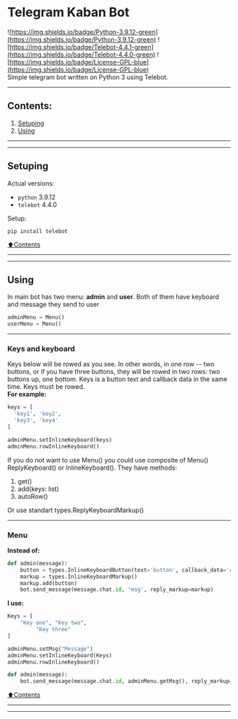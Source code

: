# Telegram Kaban Bot

![https://img.shields.io/badge/Python-3.9.12-green](https://img.shields.io/badge/Python-3.9.12-green) 
![https://img.shields.io/badge/Telebot-4.4.1-green](https://img.shields.io/badge/Telebot-4.4.0-green) 
![https://img.shields.io/badge/License-GPL-blue](https://img.shields.io/badge/License-GPL-blue)     
Simple telegram bot written on Python 3 using Telebot. 

----
## Contents:
1. [Setuping](#setuping)
2. [Using](#using)
----
----
## Setuping
Actual versions:    
+ `python`  3.9.12    
+ `telebot`  4.4.0
    
Setup:
```
pip install telebot
```
[:arrow_up:Contents](#contents)

----
----
## Using

In main bot has two menu: __admin__ and __user__. Both of them have keyboard and message they send to user
```python
adminMenu = Menu()
userMenu = Menu()
```
----
### Keys and keyboard
Keys below will be rowed as you see. 
 In other words, in one row -- two buttons, or if you have three buttons, they will be rowed in two rows: two buttons up, one bottom.
 Keys is a button text and callback data in the same time. Keys must be rowed.    
**For example:**
```python
keys = [
  'key1', 'key2',
  'key3', 'key4'
]

adminMenu.setInlineKeyboard(keys)
adminMenu.rowInlineKeyboard()
```
If you do not want to use Menu() you could use composite of Menu() ReplyKeyboard() or InlineKeyboard(). They have methods:    
1. get()
2. add(keys: list)
3. autoRow()

Or use standart types.ReplyKeyboardMarkup()

----

### Menu
**Instead of:**
```python
def admin(message):
    button = types.InlineKeyboardButton(text='button', callback_data='call')
    markup = types.InlineKeyboardMarkup()
    markup.add(button)
    bot.send_message(message.chat.id, 'msg', reply_markup=markup)
```
**I use:**
```python
Keys = [
    "Key one", "Key two",
         "Key three"
]

adminMenu.setMsg("Message")
adminMenu.setInlineKeyboard(Keys)
adminMenu.rowInlineKeyboard()

def admin(message):
    bot.send_message(message.chat.id, adminMenu.getMsg(), reply_markup=adminMenu.getInlineKeyboard())
```
[:arrow_up:Contents](#contents)

----
----


